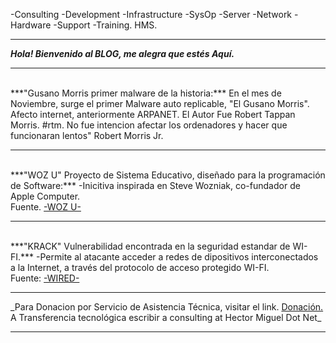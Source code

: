 -Consulting -Development -Infrastructure -SysOp -Server -Network -Hardware -Support -Training.
HMS.
<hr/>

***Hola! Bienvenido al BLOG, me alegra que estés Aquí.*** 
<br>
<hr/>
<br>
***"Gusano Morris primer malware de la historia:***
En el mes de Noviembre, surge el primer Malware auto replicable, "El Gusano Morris".
Afecto internet, anteriormente ARPANET. El Autor Fue Robert Tappan Morris. #rtm.
No fue intencion afectar los ordenadores y hacer que funcionaran lentos" Robert Morris Jr.
<hr/>
<br>
  ***"WOZ U" Proyecto de Sistema Educativo, diseñado para la programación de Software:***
  -Inicitiva inspirada en Steve Wozniak, co-fundador de Apple Computer. 
  <br>
Fuente. <a href="https://woz-u.com/">-WOZ U-</a>
<br>
<hr />
<br>
***"KRACK" Vulnerabilidad encontrada en la seguridad estandar de WI-FI.***
-Permite al atacante acceder a redes de dipositivos interconectados a la Internet, a través del protocolo de acceso protegido WI-FI.
<br/>
Fuente: <a href="https://www.wired.com/story/krack-wi-fi-wpa2-vulnerability/">-WIRED-</a>
<br/>
<hr/>
_Para Donacion por Servicio de Asistencia Técnica, visitar el link. <a href="https://paypal.me/HectorMiguel36/">Donación.</a> 
<br>
A Transferencia tecnológica escribir a consulting at Hector Miguel Dot Net_
<hr />

